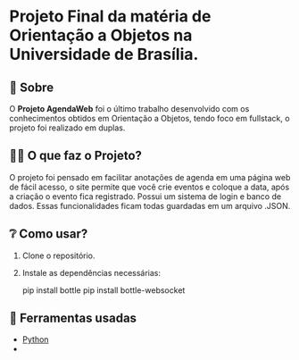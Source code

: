   <h1>
  <p>Projeto Final da matéria de Orientação a Objetos na Universidade de Brasília.</p>
</h1>

## 📙 Sobre

O **Projeto AgendaWeb** foi o último trabalho desenvolvido com os conhecimentos obtidos em Orientação a Objetos, tendo foco em fullstack, o projeto foi realizado em duplas.

## 👨‍🏫 O que faz o Projeto?

O projeto foi pensado em facilitar anotações de agenda em uma página web de fácil acesso, o site permite que você crie eventos e coloque a data, após a criação o evento fica registrado. Possui um sistema de login e banco de dados. Essas funcionalidades ficam todas guardadas em um arquivo .JSON.

## ❔ Como usar?

1. Clone o repositório.
2. Instale as dependências necessárias:

   pip install bottle
   pip install bottle-websocket

## 🔨 Ferramentas usadas

- [Python](https://www.python.org)
- 